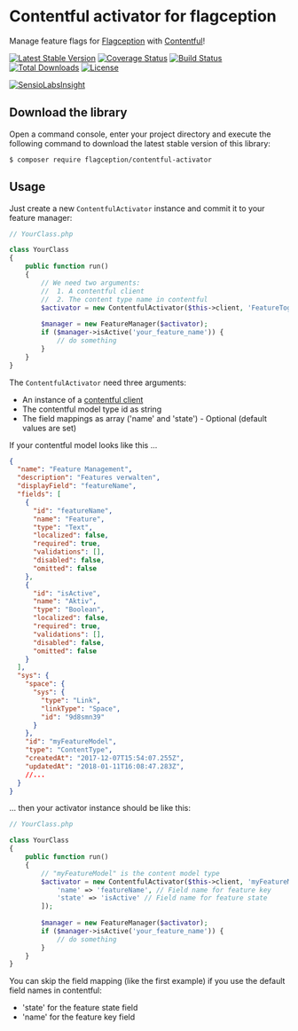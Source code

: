 # Contentful activator for flagception
Manage feature flags for [Flagception](https://packagist.org/packages/flagception/flagception) with [Contentful](https://www.contentful.com/)!

[![Latest Stable Version](https://poser.pugx.org/flagception/contentful-activator/v/stable)](https://packagist.org/packages/flagception/contentful-activator)
[![Coverage Status](https://coveralls.io/repos/github/bestit/flagception-contentful-activator/badge.svg?branch=master)](https://coveralls.io/github/bestit/flagception-contentful-activator?branch=master)
[![Build Status](https://travis-ci.org/bestit/flagception-contentful-activator.svg?branch=master)](https://travis-ci.org/bestit/flagception-contentful-activator)
[![Total Downloads](https://poser.pugx.org/flagception/contentful-activator/downloads)](https://packagist.org/packages/flagception/contentful-activator)
[![License](https://poser.pugx.org/flagception/contentful-activator/license)](https://packagist.org/packages/flagception/contentful-activator)

[![SensioLabsInsight](https://insight.sensiolabs.com/projects/f4a1f1ad-255d-42f5-9df2-1bfa7d6594c1/small.png)](https://insight.sensiolabs.com/projects/f4a1f1ad-255d-42f5-9df2-1bfa7d6594c1)

Download the library
---------------------------

Open a command console, enter your project directory and execute the
following command to download the latest stable version of this library:

```console
$ composer require flagception/contentful-activator
```

Usage
---------------------------

Just create a new `ContentfulActivator` instance and commit it to your feature manager:
```php
// YourClass.php

class YourClass
{
    public function run()
    {
        // We need two arguments:
        //  1. A contentful client
        //  2. The content type name in contentful
        $activator = new ContentfulActivator($this->client, 'FeatureToggle');
        
        $manager = new FeatureManager($activator);
        if ($manager->isActive('your_feature_name')) {
            // do something
        }
    }
}
```

The `ContentfulActivator` need three arguments:
* An instance of a [contentful client](https://packagist.org/packages/contentful/contentful)
* The contentful model type id as string
* The field mappings as array ('name' and 'state') - Optional (default values are set)

If your contentful model looks like this ...

```json
{
  "name": "Feature Management",
  "description": "Features verwalten",
  "displayField": "featureName",
  "fields": [
    {
      "id": "featureName",
      "name": "Feature",
      "type": "Text",
      "localized": false,
      "required": true,
      "validations": [],
      "disabled": false,
      "omitted": false
    },
    {
      "id": "isActive",
      "name": "Aktiv",
      "type": "Boolean",
      "localized": false,
      "required": true,
      "validations": [],
      "disabled": false,
      "omitted": false
    }
  ],
  "sys": {
    "space": {
      "sys": {
        "type": "Link",
        "linkType": "Space",
        "id": "9d8smn39"
      }
    },
    "id": "myFeatureModel",
    "type": "ContentType",
    "createdAt": "2017-12-07T15:54:07.255Z",
    "updatedAt": "2018-01-11T16:08:47.283Z",
    //...
  }
}
```

... then your activator instance should be like this:

```php
// YourClass.php

class YourClass
{
    public function run()
    {
        // "myFeatureModel" is the content model type
        $activator = new ContentfulActivator($this->client, 'myFeatureModel', [
            'name' => 'featureName', // Field name for feature key
            'state' => 'isActive' // Field name for feature state
        ]);
        
        $manager = new FeatureManager($activator);
        if ($manager->isActive('your_feature_name')) {
            // do something
        }
    }
}
```

You can skip the field mapping (like the first example) if you use the default field names in contentful:
* 'state' for the feature state field
* 'name' for the feature key field
